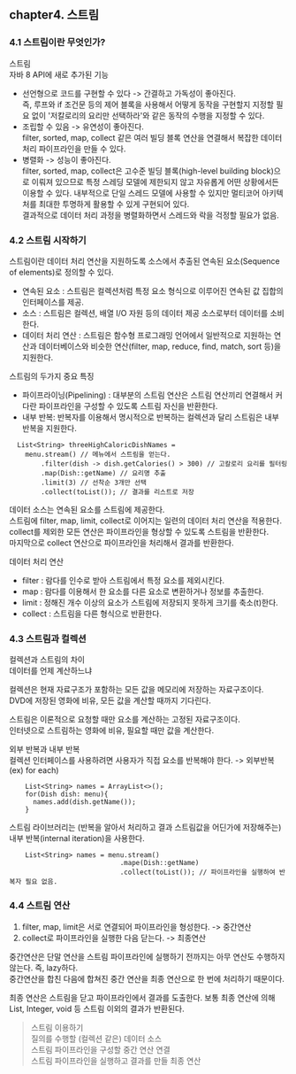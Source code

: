 ## chapter4. 스트림

### 4.1 스트림이란 무엇인가?
스트림  
자바 8 API에 새로 추가된 기능
- 선언형으로 코드를 구현할 수 있다 -> 간결하고 가독성이 좋아진다.   
  즉, 루프와 if 조건문 등의 제어 블록을 사용해서 어떻게 동작을 구현할지 지정할 필요 없이 '저칼로리의 요리만 선택하라'와 같은 동작의 수행을 지정할 수 있다.
- 조립할 수 있음 -> 유연성이 좋아진다.   
filter, sorted, map, collect 같은 여러 빌딩 블록 연산을 연결해서 복잡한 데이터 처리 파이프라인을 만들 수 있다.
- 병렬화 -> 성능이 좋아진다.  
filter, sorted, map, collect은 고수준 빌딩 블록(high-level building block)으로 이뤄져 있으므로 특정 스레딩 모델에 제한되지 않고 자유롭게 어떤 상황에서든 이용할 수 있다.
내부적으로 단일 스레드 모델에 사용할 수 있지만 멀티코어 아키텍처를 최대한 투명하게 활용할 수 있게 구현되어 있다.  
결과적으로 데이터 처리 과정을 병렬화하면서 스레드와 락을 걱정할 필요가 없음.

### 4.2 스트림 시작하기
스트림이란 데이터 처리 연산을 지원하도록 소스에서 추출된 연속된 요소(Sequence of elements)로 정의할 수 있다.

- 연속된 요소 : 스트림은 컬렉션처럼 특정 요소 형식으로 이루어진 연속된 값 집합의 인터페이스를 제공.
- 소스 : 스트림은 컬렉션, 배열 I/O 자원 등의 데이터 제공 소스로부터 데이터를 소비한다.
- 데이터 처리 연산 : 스트림은 함수형 프로그래밍 언어에서 일반적으로 지원하는 연산과 데이터베이스와 비슷한 연산(filter, map, reduce, find, match, sort 등)을 지원한다. 

스트림의 두가지 중요 특징
- 파이프라이닝(Pipelining) : 대부분의 스트림 연산은 스트림 연산끼리 연결해서 커다란 파이프라인을 구성할 수 있도록 스트림 자신을 반환한다.
- 내부 반복: 반복자를 이용해서 명시적으로 반복하는 컬렉션과 달리 스트림은 내부 반복을 지원한다.

```
  List<String> threeHighCaloricDishNames = 
	menu.stream() // 메뉴에서 스트림을 얻는다.
		.filter(dish -> dish.getCalories() > 300) // 고칼로리 요리를 필터링
		.map(Dish::getName) // 요리명 추출
		.limit(3) // 선착순 3개만 선택
		.collect(toList()); // 결과를 리스트로 저장
```
데이터 소스는 연속된 요소를 스트림에 제공한다.  
스트림에 filter, map, limit, collect로 이어지는 일련의 데이터 처리 연산을 적용한다.  
collect를 제외한 모든 연산은 파이프라인을 형상할 수 있도록 스트림을 반환한다.  
마지막으로 collect 연산으로 파이프라인을 처리해서 결과를 반환한다. 

데이터 처리 연산  
- filter : 람다를 인수로 받아 스트림에서 특정 요소를 제외시킨다.
- map : 람다를 이용해서 한 요소를 다른 요소로 변환하거나 정보를 추출한다.
- limit : 정해진 개수 이상의 요소가 스트림에 저장되지 못하게 크기를 축소(t)한다.
- collect : 스트림을 다른 형식으로 반환한다.

### 4.3 스트림과 컬렉션
컬렉션과 스트림의 차이  
데이터를 언제 계산하느냐  

컬렉션은 현재 자료구조가 포함하는 모든 값을 메모리에 저장하는 자료구조이다.  
DVD에 저장된 영화에 비유, 모든 값을 계산할 때까지 기다린다.  

스트림은 이론적으로 요청할 때만 요소를 계산하는 고정된 자료구조이다.  
인터넷으로 스트림하는 영화에 비유, 필요할 때만 값을 계산한다. 

외부 반복과 내부 반복  
컬렉션 인터페이스를 사용하려면 사용자가 직접 요소를 반복해야 한다. -> 외부반복 (ex) for each) 
```
    List<String> names = ArrayList<>();
    for(Dish dish: menu){
      names.add(dish.getName());
    }
```
스트림 라이브러리는 (반복을 알아서 처리하고 결과 스트림값을 어딘가에 저장해주는) 내부 반복(internal iteration)을 사용한다.  
```
    List<String> names = menu.stream()
                            .mape(Dish::getName)
                            .collect(toList()); // 파이프라인을 실행하여 반복자 필요 없음.
```

### 4.4 스트림 연산
1) filter, map, limit은 서로 연결되어 파이프라인을 형성한다. -> 중간연산
2) collect로 파이프라인을 실행한 다음 닫는다. -> 최종연산

중간연산은 단말 연산을 스트림 파이프라인에 실행하기 전까지는 아무 연산도 수행하지 않는다. 즉, lazy하다.  
중간연산을 합친 다음에 합쳐진 중간 연산을 최종 연산으로 한 번에 처리하기 때문이다.  

최종 연산은 스트림을 닫고 파이프라인에서 결과를 도출한다.
보통 최종 연산에 의해 List, Integer, void 등 스트림 이외의 결과가 반환된다.

> 스트림 이용하기   
질의를 수행할 (컬렉션 같은) 데이터 소스  
스트림 파이프라인을 구성할 중간 연산 연결  
스트림 파이프라인을 실행하고 결과를 만들 최종 연산  